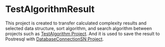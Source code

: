 # TestAlgorithmResult
This project is created to transfer calculated complexity results and selected data structure, sort algorithm,
and search algorithm between projects such as [TestAlgorithm Project](https://github.com/AhmetEminSaglik/TestAlgorithm).
And it is used to save the result to Postresql with [DatabaseConnectionSN Project](https://github.com/AhmetEminSaglik/DatabaseConnectionSN).
